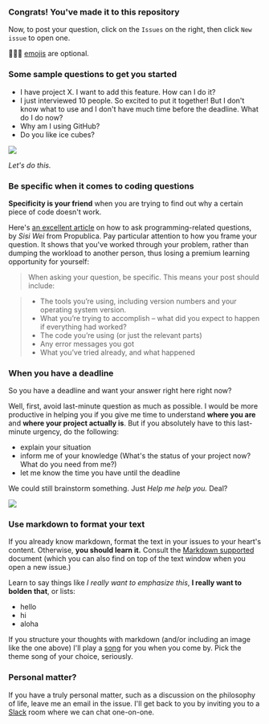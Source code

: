 ### Congrats! You've made it to this repository

Now, to post your question, click on the `Issues` on the right,  then click `New issue` to open one.

:cactus::yellow_heart::monkey: [emojis](http://www.emoji-cheat-sheet.com/) are optional.

### Some sample questions to get you started

- I have project X. I want to add this feature. How can I do it?
- I just interviewed 10 people. So excited to put it together! But I don't know what to use and I don't have much time before the deadline. What do I do now?
- Why am I using GitHub?
- Do you like ice cubes?

![](http://media.giphy.com/media/Fq4tqAj2meD3W/giphy.gif)

*Let's do this.*

### Be specific when it comes to coding questions

**Specificity is your friend** when you are trying to find out why a certain piece of code doesn't work. 

Here's [an excellent article](http://www.propublica.org/nerds/item/how-to-ask-programming-questions) on how to ask programming-related questions, by _Sisi Wei_ from Propublica. Pay particular attention to how you frame your question. It shows that you've worked through your problem, rather than dumping the workload to another person, thus losing a premium learning opportunity for yourself:

> When asking your question, be specific. This means your post should include:

> - The tools you’re using, including version numbers and your operating system version.
> - What you’re trying to accomplish – what did you expect to happen if everything had worked?
> - The code you’re using (or just the relevant parts)
> - Any error messages you got
> - What you’ve tried already, and what happened

### When you have a deadline

So you have a deadline and want your answer right here right now?

Well, first, avoid last-minute question as much as possible. I would be more productive in helping you if you give me time to understand **where you are** and  **where your project actually is**. But if you absolutely have to this last-minute urgency, do the following:

- explain your situation
- inform me of your knowledge (What's the status of your project now? What do you need from me?)
- let me know the time you have until the deadline

We could still brainstorm something. Just _Help me help you._ Deal?

![](http://cdn.hellogiggles.com/wp-content/uploads/2015/02/27/gif-of-house-of-cards-fourth-wall.gif)

### Use markdown to format your text

If you already know markdown, format the text in your issues to your heart's content. Otherwise, **you should learn it.** Consult the [Markdown supported](https://guides.github.com/features/mastering-markdown/) document (which you can also find on top of the text window when you open a new issue.)

Learn to say things like *I really want to emphasize this*, **I really want to bolden that**, or lists:

- hello
- hi
- aloha

If you structure your thoughts with markdown (and/or including an image like the one above) I'll play a [song](https://www.youtube.com/watch?v=ic87SfqQAAM) for you when you come by. Pick the theme song of your choice, seriously.

### Personal matter?

If you have a truly personal matter, such as a discussion on the philosophy of life, leave me an email in the issue. I'll get back to you by inviting you to a [Slack](https://slack.com/) room where we can chat one-on-one.
